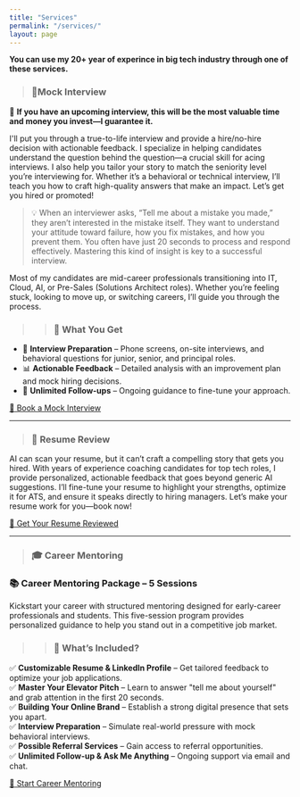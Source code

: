 ```yaml
---
title: "Services"
permalink: "/services/"
layout: page
---
```

**You can use my 20+ year of experince in big tech industry through one of these services.**

> ### 🚀Mock Interview

🎯 **If you have an upcoming interview, this will be the most valuable time and money you invest—I guarantee it.**

I'll put you through a true-to-life interview and provide a hire/no-hire decision with actionable feedback.
I specialize in helping candidates understand the question behind the question—a crucial skill for acing interviews. I also help you tailor your story to match the seniority level you’re interviewing for. Whether it’s a behavioral or technical interview, I’ll teach you how to craft high-quality answers that make an impact. Let’s get you hired or promoted!

> 💡 When an interviewer asks, “Tell me about a mistake you made,” they aren’t interested in the mistake itself. They want to understand your attitude toward failure, how you fix mistakes, and how you prevent them. You often have just 20 seconds to process and respond effectively. Mastering this kind of insight is key to a successful interview.

Most of my candidates are mid-career professionals transitioning into IT, Cloud, AI, or Pre-Sales (Solutions Architect roles). Whether you’re feeling stuck, looking to move up, or switching careers, I’ll guide you through the process.

>> ### 📌 What You Get

- 🎤 **Interview Preparation** – Phone screens, on-site interviews, and behavioral questions for junior, senior, and principal roles.
- 📊 **Actionable Feedback** – Detailed analysis with an improvement plan and mock hiring decisions.
- 🔄 **Unlimited Follow-ups** – Ongoing guidance to fine-tune your approach.

[📅 Book a Mock Interview](https://topmate.io/ekhiyami/1469939)

---

> ### 📄 Resume Review

AI can scan your resume, but it can’t craft a compelling story that gets you hired. With years of experience coaching candidates for top tech roles, I provide personalized, actionable feedback that goes beyond generic AI suggestions. I’ll fine-tune your resume to highlight your strengths, optimize it for ATS, and ensure it speaks directly to hiring managers. Let’s make your resume work for you—book now!

[📝 Get Your Resume Reviewed](https://topmate.io/ekhiyami/1469822)

---

> ### 🎓 Career Mentoring

### 📚 Career Mentoring Package – 5 Sessions

Kickstart your career with structured mentoring designed for early-career professionals and students. This five-session program provides personalized guidance to help you stand out in a competitive job market.

>> ### 📌 What’s Included?

✅ **Customizable Resume & LinkedIn Profile** – Get tailored feedback to optimize your job applications.  
✅ **Master Your Elevator Pitch** – Learn to answer "tell me about yourself" and grab attention in the first 20 seconds.  
✅ **Building Your Online Brand** – Establish a strong digital presence that sets you apart.  
✅ **Interview Preparation** – Simulate real-world pressure with mock behavioral interviews.  
✅ **Possible Referral Services** – Gain access to referral opportunities.  
✅ **Unlimited Follow-up & Ask Me Anything** – Ongoing support via email and chat.

[🎯 Start Career Mentoring](https://topmate.io/ekhiyami/1471426)
